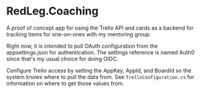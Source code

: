 # RedLeg.Coaching

A proof of concept app for using the Trello API and cards as a backend for tracking items for one-on-ones with my mentoring group.

Right now, it is intended to pull OAuth configuration from the appsettings.json for authentication. The settings reference is named Auth0 since that's my usual choice for doing OIDC.

Configure Trello access by setting the AppKey, AppId, and BoardId so the system knows where to pull the data from. See `TrelloConfiguration.cs` for information on where to get those values from.
